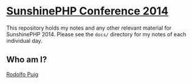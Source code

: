 # [SunshinePHP Conference 2014][1]

This repository holds my notes and any other relevant material for SunshinePHP 2014. Please see the `docs/` directory for my notes of each individual day.

## Who am I?

[Rodolfo Puig][2]

[1]: http://2014.sunshinephp.com/
[2]: https://about.me/rudisimo